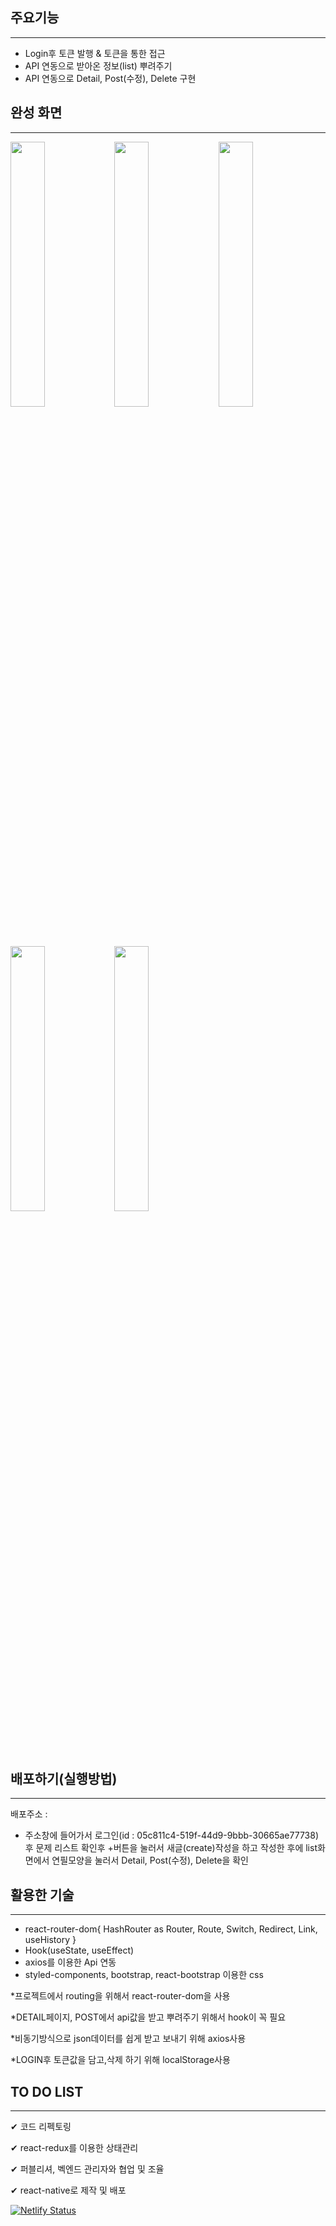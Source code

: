 ## 주요기능
----------
* Login후 토큰 발행 & 토큰을 통한 접근
* API 연동으로 받아온 정보(list) 뿌려주기
* API 연동으로 Detail, Post(수정), Delete 구현 

## 완성 화면
----------
<img src="https://user-images.githubusercontent.com/67583080/99089796-1b584000-2611-11eb-9196-3766703d8723.PNG" width="33%"><img src="https://user-images.githubusercontent.com/67583080/99090410-f4e6d480-2611-11eb-8bdf-e1dc0045bc17.PNG" width="33%"><img src="https://user-images.githubusercontent.com/67583080/99090411-f57f6b00-2611-11eb-8312-534e9e5f4298.PNG" width="33%">
<img src="https://user-images.githubusercontent.com/67583080/99090413-f6180180-2611-11eb-99ef-c12396b3b860.PNG" width="33%"><img src="https://user-images.githubusercontent.com/67583080/99090415-f6b09800-2611-11eb-9342-2f24006d6430.PNG" width="33%">

## 배포하기(실행방법)
----------
배포주소 : 
* 주소창에 들어가서 로그인(id : 05c811c4-519f-44d9-9bbb-30665ae77738)후 문제 리스트 확인후 +버튼을 눌러서
  새글(create)작성을 하고 작성한 후에 list화면에서 연필모양을 눌러서 Detail, Post(수정), Delete을 확인

## 활용한 기술
----------
* react-router-dom{ HashRouter as Router, Route, Switch, Redirect, Link, useHistory }
* Hook(useState, useEffect)
* axios를 이용한 Api 연동
* styled-components, bootstrap, react-bootstrap 이용한 css

*프로젝트에서 routing을 위해서 react-router-dom을 사용

*DETAIL페이지, POST에서 api값을 받고 뿌려주기 위해서 hook이 꼭 필요

*비동기방식으로 json데이터를 쉽게 받고 보내기 위해 axios사용

*LOGIN후 토큰값을 담고,삭제 하기 위해 localStorage사용

## TO DO LIST
------------

✔︎ 코드 리펙토링

✔︎ react-redux를 이용한 상태관리

✔︎ 퍼블리셔, 벡엔드 관리자와 협업 및 조율

✔︎ react-native로 제작 및 배포

[![Netlify Status](https://api.netlify.com/api/v1/badges/24985931-e659-49af-a32d-073e7b4c45b1/deploy-status)](https://app.netlify.com/sites/competent-chandrasekhar-f03c6a/deploys)
